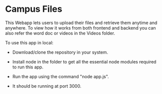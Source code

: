 # Campus Files

This Webapp lets users to upload their files and retrieve them anytime and anywhere. To view how it works from both frontend and backend you can also refer the word doc or videos in the Videos folder.

To use this app in local: 

- Download/clone the repository in your system.

- Install node in the folder to get all the essential node modules required to run this app.

- Run the app using the command "node app.js".

- It should be running at port 3000.

